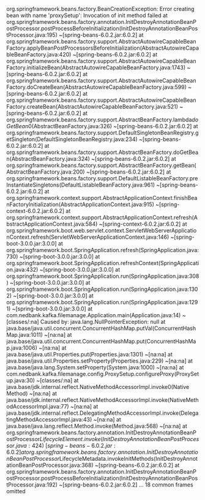 org.springframework.beans.factory.BeanCreationException: Error creating bean with name 'proxySetup': Invocation of init method failed
	at org.springframework.beans.factory.annotation.InitDestroyAnnotationBeanPostProcessor.postProcessBeforeInitialization(InitDestroyAnnotationBeanPostProcessor.java:195) ~[spring-beans-6.0.2.jar:6.0.2]
	at org.springframework.beans.factory.support.AbstractAutowireCapableBeanFactory.applyBeanPostProcessorsBeforeInitialization(AbstractAutowireCapableBeanFactory.java:420) ~[spring-beans-6.0.2.jar:6.0.2]
	at org.springframework.beans.factory.support.AbstractAutowireCapableBeanFactory.initializeBean(AbstractAutowireCapableBeanFactory.java:1743) ~[spring-beans-6.0.2.jar:6.0.2]
	at org.springframework.beans.factory.support.AbstractAutowireCapableBeanFactory.doCreateBean(AbstractAutowireCapableBeanFactory.java:599) ~[spring-beans-6.0.2.jar:6.0.2]
	at org.springframework.beans.factory.support.AbstractAutowireCapableBeanFactory.createBean(AbstractAutowireCapableBeanFactory.java:521) ~[spring-beans-6.0.2.jar:6.0.2]
	at org.springframework.beans.factory.support.AbstractBeanFactory.lambda$doGetBean$0(AbstractBeanFactory.java:326) ~[spring-beans-6.0.2.jar:6.0.2]
	at org.springframework.beans.factory.support.DefaultSingletonBeanRegistry.getSingleton(DefaultSingletonBeanRegistry.java:234) ~[spring-beans-6.0.2.jar:6.0.2]
	at org.springframework.beans.factory.support.AbstractBeanFactory.doGetBean(AbstractBeanFactory.java:324) ~[spring-beans-6.0.2.jar:6.0.2]
	at org.springframework.beans.factory.support.AbstractBeanFactory.getBean(AbstractBeanFactory.java:200) ~[spring-beans-6.0.2.jar:6.0.2]
	at org.springframework.beans.factory.support.DefaultListableBeanFactory.preInstantiateSingletons(DefaultListableBeanFactory.java:961) ~[spring-beans-6.0.2.jar:6.0.2]
	at org.springframework.context.support.AbstractApplicationContext.finishBeanFactoryInitialization(AbstractApplicationContext.java:915) ~[spring-context-6.0.2.jar:6.0.2]
	at org.springframework.context.support.AbstractApplicationContext.refresh(AbstractApplicationContext.java:584) ~[spring-context-6.0.2.jar:6.0.2]
	at org.springframework.boot.web.servlet.context.ServletWebServerApplicationContext.refresh(ServletWebServerApplicationContext.java:146) ~[spring-boot-3.0.0.jar:3.0.0]
	at org.springframework.boot.SpringApplication.refresh(SpringApplication.java:730) ~[spring-boot-3.0.0.jar:3.0.0]
	at org.springframework.boot.SpringApplication.refreshContext(SpringApplication.java:432) ~[spring-boot-3.0.0.jar:3.0.0]
	at org.springframework.boot.SpringApplication.run(SpringApplication.java:308) ~[spring-boot-3.0.0.jar:3.0.0]
	at org.springframework.boot.SpringApplication.run(SpringApplication.java:1302) ~[spring-boot-3.0.0.jar:3.0.0]
	at org.springframework.boot.SpringApplication.run(SpringApplication.java:1291) ~[spring-boot-3.0.0.jar:3.0.0]
	at com.nedbank.kafka.filemanage.Application.main(Application.java:14) ~[classes/:na]
Caused by: java.lang.NullPointerException: null
	at java.base/java.util.concurrent.ConcurrentHashMap.putVal(ConcurrentHashMap.java:1011) ~[na:na]
	at java.base/java.util.concurrent.ConcurrentHashMap.put(ConcurrentHashMap.java:1006) ~[na:na]
	at java.base/java.util.Properties.put(Properties.java:1301) ~[na:na]
	at java.base/java.util.Properties.setProperty(Properties.java:229) ~[na:na]
	at java.base/java.lang.System.setProperty(System.java:1000) ~[na:na]
	at com.nedbank.kafka.filemanage.config.ProxySetup.configureProxy(ProxySetup.java:30) ~[classes/:na]
	at java.base/jdk.internal.reflect.NativeMethodAccessorImpl.invoke0(Native Method) ~[na:na]
	at java.base/jdk.internal.reflect.NativeMethodAccessorImpl.invoke(NativeMethodAccessorImpl.java:77) ~[na:na]
	at java.base/jdk.internal.reflect.DelegatingMethodAccessorImpl.invoke(DelegatingMethodAccessorImpl.java:43) ~[na:na]
	at java.base/java.lang.reflect.Method.invoke(Method.java:568) ~[na:na]
	at org.springframework.beans.factory.annotation.InitDestroyAnnotationBeanPostProcessor$LifecycleElement.invoke(InitDestroyAnnotationBeanPostProcessor.java:424) ~[spring-beans-6.0.2.jar:6.0.2]
	at org.springframework.beans.factory.annotation.InitDestroyAnnotationBeanPostProcessor$LifecycleMetadata.invokeInitMethods(InitDestroyAnnotationBeanPostProcessor.java:368) ~[spring-beans-6.0.2.jar:6.0.2]
	at org.springframework.beans.factory.annotation.InitDestroyAnnotationBeanPostProcessor.postProcessBeforeInitialization(InitDestroyAnnotationBeanPostProcessor.java:192) ~[spring-beans-6.0.2.jar:6.0.2]
	... 18 common frames omitted

